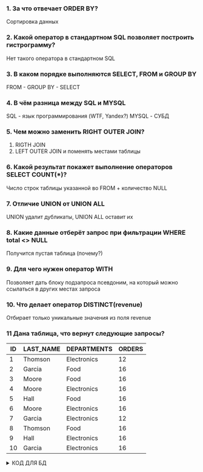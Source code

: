 ### 1. За что отвечает ORDER BY?

Сортировка данных

### 2. Какой оператор в стандартном SQL позволяет построить гистрограмму?

Нет такого оператора в стандартном SQL

### 3. В каком порядке выполняются SELECT, FROM и GROUP BY

FROM - GROUP BY - SELECT

### 4. В чём разница между SQL и MYSQL

SQL - язык программирования (WTF, Yandex?) MYSQL - СУБД

### 5. Чем можно заменить RIGHT OUTER JOIN?

1. RIGTH JOIN
2. LEFT OUTER JOIN и поменять местами таблицы

### 6. Какой результат покажет выполнение операторов SELECT COUNT(*)?

Число строк таблицы указанной во FROM + количество NULL  

### 7. Отличие UNION от UNION ALL

UNION удалит дубликаты, UNION ALL оставит их

### 8. Какие данные отберёт запрос при фильтрации WHERE total <> NULL

Получится пустая таблица (почему?)

### 9. Для чего нужен оператор WITH

Позволяет дать блоку подзапроса псевдоним, на который можно ссылаться в других местах запроса

### 10. Что делает оператор DISTINCT(revenue)

Отбирает только уникальные значения из поля revenue

### 11 Дана таблица, что вернут следующие запросы?

ID|LAST_NAME|DEPARTMENTS|ORDERS|
---|---|---|---|
1|Thomson|Electronics| 12|
2|Garcia|Food|16|
3|Moore|Food|16|
4|Moore|Electronics|16|
5|Hall|Food|16|
6|Moore|Electronics|16|
7|Garcia|Electronics|12|
8|Thomson|Food|16|
9|Hall|Electronics|16|
10|Garcia|Electronics|16|

<details> 
<summary> КОД ДЛЯ БД </summary>

```sql
CREATE TABLE NEW_ORDERS
  (ID INTEGER PRIMARY KEY,
  LAST_NAME VARCHAR(100),
  DEPARTMENTS VARCHAR(100),
  ORDERS INTEGER);

INSERT INTO NEW_ORDERS (ID, LAST_NAME, DEPARTMENTS, ORDERS) VALUES
(1, 'Thomson', 'Electronics', 12),
(2, 'Garcia', 'Food', 16),
(3, 'Moore', 'Food', 16),
(4, 'Moore', 'Electronics', 16),
(5, 'Hall', 'Food', 16),
(6, 'Moore', 'Electronics', 16),
(7, 'Garcia', 'Electronics', 12),
(8, 'Thomson', 'Food', 16),
(9, 'Hall', 'Electronics', 16),
(10, 'Garcia', 'Electronics', 16);
```
</details>

